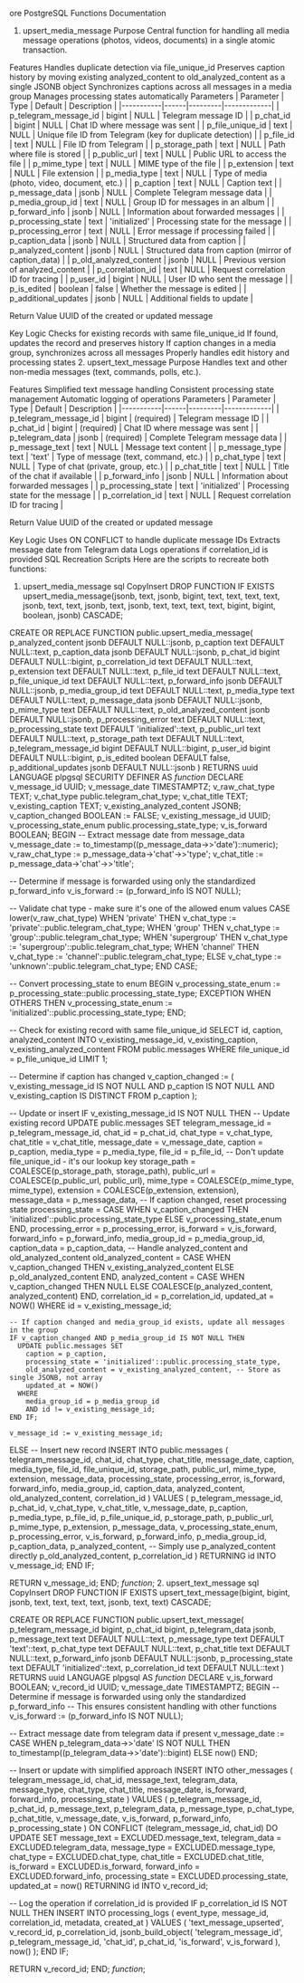 ore PostgreSQL Functions Documentation
1. upsert_media_message
Purpose
Central function for handling all media message operations (photos, videos, documents) in a single atomic transaction.

Features
Handles duplicate detection via file_unique_id
Preserves caption history by moving existing analyzed_content to old_analyzed_content as a single JSONB object
Synchronizes captions across all messages in a media group
Manages processing states automatically
Parameters
| Parameter | Type | Default | Description | |-----------|------|---------|-------------| | p_telegram_message_id | bigint | NULL | Telegram message ID | | p_chat_id | bigint | NULL | Chat ID where message was sent | | p_file_unique_id | text | NULL | Unique file ID from Telegram (key for duplicate detection) | | p_file_id | text | NULL | File ID from Telegram | | p_storage_path | text | NULL | Path where file is stored | | p_public_url | text | NULL | Public URL to access the file | | p_mime_type | text | NULL | MIME type of the file | | p_extension | text | NULL | File extension | | p_media_type | text | NULL | Type of media (photo, video, document, etc.) | | p_caption | text | NULL | Caption text | | p_message_data | jsonb | NULL | Complete Telegram message data | | p_media_group_id | text | NULL | Group ID for messages in an album | | p_forward_info | jsonb | NULL | Information about forwarded messages | | p_processing_state | text | 'initialized' | Processing state for the message | | p_processing_error | text | NULL | Error message if processing failed | | p_caption_data | jsonb | NULL | Structured data from caption | | p_analyzed_content | jsonb | NULL | Structured data from caption (mirror of caption_data) | | p_old_analyzed_content | jsonb | NULL | Previous version of analyzed_content | | p_correlation_id | text | NULL | Request correlation ID for tracing | | p_user_id | bigint | NULL | User ID who sent the message | | p_is_edited | boolean | false | Whether the message is edited | | p_additional_updates | jsonb | NULL | Additional fields to update |

Return Value
UUID of the created or updated message

Key Logic
Checks for existing records with same file_unique_id
If found, updates the record and preserves history
If caption changes in a media group, synchronizes across all messages
Properly handles edit history and processing states
2. upsert_text_message
Purpose
Handles text and other non-media messages (text, commands, polls, etc.).

Features
Simplified text message handling
Consistent processing state management
Automatic logging of operations
Parameters
| Parameter | Type | Default | Description | |-----------|------|---------|-------------| | p_telegram_message_id | bigint | (required) | Telegram message ID | | p_chat_id | bigint | (required) | Chat ID where message was sent | | p_telegram_data | jsonb | (required) | Complete Telegram message data | | p_message_text | text | NULL | Message text content | | p_message_type | text | 'text' | Type of message (text, command, etc.) | | p_chat_type | text | NULL | Type of chat (private, group, etc.) | | p_chat_title | text | NULL | Title of the chat if available | | p_forward_info | jsonb | NULL | Information about forwarded messages | | p_processing_state | text | 'initialized' | Processing state for the message | | p_correlation_id | text | NULL | Request correlation ID for tracing |

Return Value
UUID of the created or updated message

Key Logic
Uses ON CONFLICT to handle duplicate message IDs
Extracts message date from Telegram data
Logs operations if correlation_id is provided
SQL Recreation Scripts
Here are the scripts to recreate both functions:

1. upsert_media_message
sql
CopyInsert
DROP FUNCTION IF EXISTS upsert_media_message(jsonb, text, jsonb, bigint, text, text, text, text, jsonb, text, text, jsonb, text, jsonb, text, text, text, text, bigint, bigint, boolean, jsonb) CASCADE;

CREATE OR REPLACE FUNCTION public.upsert_media_message(
  p_analyzed_content jsonb DEFAULT NULL::jsonb,
  p_caption text DEFAULT NULL::text,
  p_caption_data jsonb DEFAULT NULL::jsonb,
  p_chat_id bigint DEFAULT NULL::bigint,
  p_correlation_id text DEFAULT NULL::text,
  p_extension text DEFAULT NULL::text,
  p_file_id text DEFAULT NULL::text,
  p_file_unique_id text DEFAULT NULL::text,
  p_forward_info jsonb DEFAULT NULL::jsonb,
  p_media_group_id text DEFAULT NULL::text,
  p_media_type text DEFAULT NULL::text,
  p_message_data jsonb DEFAULT NULL::jsonb,
  p_mime_type text DEFAULT NULL::text,
  p_old_analyzed_content jsonb DEFAULT NULL::jsonb,
  p_processing_error text DEFAULT NULL::text,
  p_processing_state text DEFAULT 'initialized'::text,
  p_public_url text DEFAULT NULL::text,
  p_storage_path text DEFAULT NULL::text,
  p_telegram_message_id bigint DEFAULT NULL::bigint,
  p_user_id bigint DEFAULT NULL::bigint,
  p_is_edited boolean DEFAULT false,
  p_additional_updates jsonb DEFAULT NULL::jsonb
)
RETURNS uuid
LANGUAGE plpgsql
SECURITY DEFINER
AS $function$
DECLARE
  v_message_id UUID;
  v_message_date TIMESTAMPTZ;
  v_raw_chat_type TEXT;
  v_chat_type public.telegram_chat_type;
  v_chat_title TEXT;
  v_existing_caption TEXT;
  v_existing_analyzed_content JSONB;
  v_caption_changed BOOLEAN := FALSE;
  v_existing_message_id UUID;
  v_processing_state_enum public.processing_state_type;
  v_is_forward BOOLEAN;
BEGIN
  -- Extract message date from message_data
  v_message_date := to_timestamp((p_message_data->>'date')::numeric);
  v_raw_chat_type := p_message_data->'chat'->>'type';
  v_chat_title := p_message_data->'chat'->>'title';
  
  -- Determine if message is forwarded using only the standardized p_forward_info
  v_is_forward := (p_forward_info IS NOT NULL);
  
  -- Validate chat type - make sure it's one of the allowed enum values
  CASE lower(v_raw_chat_type)
    WHEN 'private' THEN v_chat_type := 'private'::public.telegram_chat_type;
    WHEN 'group' THEN v_chat_type := 'group'::public.telegram_chat_type;
    WHEN 'supergroup' THEN v_chat_type := 'supergroup'::public.telegram_chat_type;
    WHEN 'channel' THEN v_chat_type := 'channel'::public.telegram_chat_type;
    ELSE v_chat_type := 'unknown'::public.telegram_chat_type;
  END CASE;
  
  -- Convert processing_state to enum
  BEGIN
    v_processing_state_enum := p_processing_state::public.processing_state_type;
  EXCEPTION WHEN OTHERS THEN
    v_processing_state_enum := 'initialized'::public.processing_state_type;
  END;
  
  -- Check for existing record with same file_unique_id
  SELECT 
    id, 
    caption, 
    analyzed_content 
  INTO 
    v_existing_message_id, 
    v_existing_caption, 
    v_existing_analyzed_content
  FROM public.messages 
  WHERE file_unique_id = p_file_unique_id 
  LIMIT 1;
  
  -- Determine if caption has changed
  v_caption_changed := (
    v_existing_message_id IS NOT NULL AND 
    p_caption IS NOT NULL AND 
    v_existing_caption IS DISTINCT FROM p_caption
  );
  
  -- Update or insert
  IF v_existing_message_id IS NOT NULL THEN
    -- Update existing record
    UPDATE public.messages SET
      telegram_message_id = p_telegram_message_id,
      chat_id = p_chat_id,
      chat_type = v_chat_type,
      chat_title = v_chat_title,
      message_date = v_message_date,
      caption = p_caption,
      media_type = p_media_type,
      file_id = p_file_id,
      -- Don't update file_unique_id - it's our lookup key
      storage_path = COALESCE(p_storage_path, storage_path),
      public_url = COALESCE(p_public_url, public_url),
      mime_type = COALESCE(p_mime_type, mime_type),
      extension = COALESCE(p_extension, extension),
      message_data = p_message_data,
      -- If caption changed, reset processing state
      processing_state = CASE 
        WHEN v_caption_changed THEN 'initialized'::public.processing_state_type
        ELSE v_processing_state_enum
      END,
      processing_error = p_processing_error,
      is_forward = v_is_forward,
      forward_info = p_forward_info,
      media_group_id = p_media_group_id,
      caption_data = p_caption_data,
      -- Handle analyzed_content and old_analyzed_content
      old_analyzed_content = CASE 
        WHEN v_caption_changed THEN v_existing_analyzed_content
        ELSE p_old_analyzed_content
      END,
      analyzed_content = CASE 
        WHEN v_caption_changed THEN NULL
        ELSE COALESCE(p_analyzed_content, analyzed_content)
      END,
      correlation_id = p_correlation_id,
      updated_at = NOW()
    WHERE id = v_existing_message_id;
    
    -- If caption changed and media_group_id exists, update all messages in the group
    IF v_caption_changed AND p_media_group_id IS NOT NULL THEN
      UPDATE public.messages SET
        caption = p_caption,
        processing_state = 'initialized'::public.processing_state_type,
        old_analyzed_content = v_existing_analyzed_content, -- Store as single JSONB, not array
        updated_at = NOW()
      WHERE 
        media_group_id = p_media_group_id 
        AND id != v_existing_message_id;
    END IF;
    
    v_message_id := v_existing_message_id;
  ELSE
    -- Insert new record
    INSERT INTO public.messages (
      telegram_message_id,
      chat_id,
      chat_type,
      chat_title,
      message_date,
      caption,
      media_type,
      file_id,
      file_unique_id,
      storage_path,
      public_url,
      mime_type,
      extension,
      message_data,
      processing_state,
      processing_error,
      is_forward,
      forward_info,
      media_group_id,
      caption_data,
      analyzed_content,
      old_analyzed_content,
      correlation_id
    ) VALUES (
      p_telegram_message_id,
      p_chat_id,
      v_chat_type,
      v_chat_title,
      v_message_date,
      p_caption,
      p_media_type,
      p_file_id,
      p_file_unique_id,
      p_storage_path,
      p_public_url,
      p_mime_type,
      p_extension,
      p_message_data,
      v_processing_state_enum,
      p_processing_error,
      v_is_forward,
      p_forward_info,
      p_media_group_id,
      p_caption_data,
      p_analyzed_content, -- Simply use p_analyzed_content directly
      p_old_analyzed_content,
      p_correlation_id
    )
    RETURNING id INTO v_message_id;
  END IF;
  
  RETURN v_message_id;
END;
$function$;
2. upsert_text_message
sql
CopyInsert
DROP FUNCTION IF EXISTS upsert_text_message(bigint, bigint, jsonb, text, text, text, text, jsonb, text, text) CASCADE;

CREATE OR REPLACE FUNCTION public.upsert_text_message(
  p_telegram_message_id bigint,
  p_chat_id bigint,
  p_telegram_data jsonb,
  p_message_text text DEFAULT NULL::text,
  p_message_type text DEFAULT 'text'::text,
  p_chat_type text DEFAULT NULL::text,
  p_chat_title text DEFAULT NULL::text,
  p_forward_info jsonb DEFAULT NULL::jsonb,
  p_processing_state text DEFAULT 'initialized'::text,
  p_correlation_id text DEFAULT NULL::text
)
RETURNS uuid
LANGUAGE plpgsql
AS $function$
DECLARE
  v_is_forward BOOLEAN;
  v_record_id UUID;
  v_message_date TIMESTAMPTZ;
BEGIN
  -- Determine if message is forwarded using only the standardized p_forward_info
  -- This ensures consistent handling with other functions
  v_is_forward := (p_forward_info IS NOT NULL);
  
  -- Extract message date from telegram data if present
  v_message_date := CASE 
    WHEN p_telegram_data->>'date' IS NOT NULL THEN 
      to_timestamp((p_telegram_data->>'date')::bigint)
    ELSE 
      now() 
  END;
  
  -- Insert or update with simplified approach
  INSERT INTO other_messages (
    telegram_message_id,
    chat_id,
    message_text,
    telegram_data,
    message_type,
    chat_type,
    chat_title,
    message_date,
    is_forward,
    forward_info,
    processing_state
  ) VALUES (
    p_telegram_message_id,
    p_chat_id,
    p_message_text,
    p_telegram_data,
    p_message_type,
    p_chat_type,
    p_chat_title,
    v_message_date,
    v_is_forward,
    p_forward_info,
    p_processing_state
  )
  ON CONFLICT (telegram_message_id, chat_id) 
  DO UPDATE SET
    message_text = EXCLUDED.message_text,
    telegram_data = EXCLUDED.telegram_data,
    message_type = EXCLUDED.message_type,
    chat_type = EXCLUDED.chat_type,
    chat_title = EXCLUDED.chat_title,
    is_forward = EXCLUDED.is_forward,
    forward_info = EXCLUDED.forward_info,
    processing_state = EXCLUDED.processing_state,
    updated_at = now()
  RETURNING id INTO v_record_id;
  
  -- Log the operation if correlation_id is provided
  IF p_correlation_id IS NOT NULL THEN
    INSERT INTO processing_logs (
      event_type,
      message_id,
      correlation_id,
      metadata,
      created_at
    ) VALUES (
      'text_message_upserted',
      v_record_id,
      p_correlation_id,
      jsonb_build_object(
        'telegram_message_id', p_telegram_message_id,
        'chat_id', p_chat_id,
        'is_forward', v_is_forward
      ),
      now()
    );
  END IF;
  
  RETURN v_record_id;
END;
$function$;